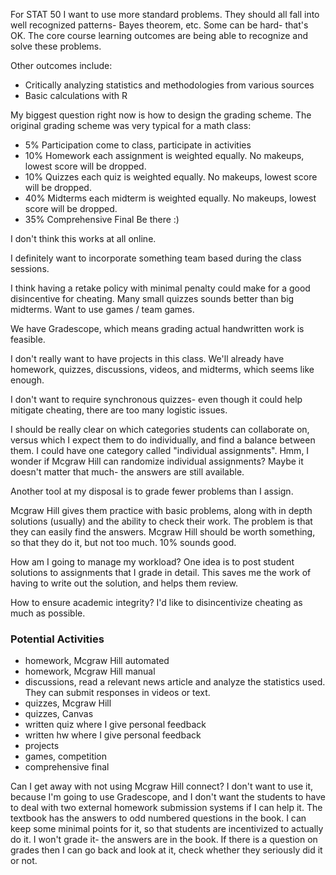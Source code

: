For STAT 50 I want to use more standard problems.
They should all fall into well recognized patterns- Bayes theorem, etc.
Some can be hard- that's OK.
The core course learning outcomes are being able to recognize and solve these problems.

Other outcomes include:

- Critically analyzing statistics and methodologies from various sources
- Basic calculations with R

My biggest question right now is how to design the grading scheme.
The original grading scheme was very typical for a math class:

- 5% Participation come to class, participate in activities
- 10% Homework each assignment is weighted equally. No makeups, lowest score will
be dropped.
- 10% Quizzes each quiz is weighted equally. No makeups, lowest score will be dropped.
- 40% Midterms each midterm is weighted equally. No makeups, lowest score will be
dropped.
- 35% Comprehensive Final Be there :)

I don't think this works at all online.

I definitely want to incorporate something team based during the class sessions.

I think having a retake policy with minimal penalty could make for a good disincentive for cheating.
Many small quizzes sounds better than big midterms.
Want to use games / team games.

We have Gradescope, which means grading actual handwritten work is feasible.

I don't really want to have projects in this class.
We'll already have homework, quizzes, discussions, videos, and midterms, which seems like enough.

I don't want to require synchronous quizzes- even though it could help mitigate cheating, there are too many logistic issues.

I should be really clear on which categories students can collaborate on, versus which I expect them to do individually, and find a balance between them.
I could have one category called "individual assignments".
Hmm, I wonder if Mcgraw Hill can randomize individual assignments?
Maybe it doesn't matter that much- the answers are still available.

Another tool at my disposal is to grade fewer problems than I assign.

Mcgraw Hill gives them practice with basic problems, along with in depth solutions (usually) and the ability to check their work.
The problem is that they can easily find the answers.
Mcgraw Hill should be worth something, so that they do it, but not too much.
10% sounds good.

How am I going to manage my workload?
One idea is to post student solutions to assignments that I grade in detail.
This saves me the work of having to write out the solution, and helps them review.

How to ensure academic integrity?
I'd like to disincentivize cheating as much as possible.


### Potential Activities

- homework, Mcgraw Hill automated
- homework, Mcgraw Hill manual
- discussions, read a relevant news article and analyze the statistics used.
    They can submit responses in videos or text.
- quizzes, Mcgraw Hill
- quizzes, Canvas
- written quiz where I give personal feedback
- written hw where I give personal feedback
- projects
- games, competition
- comprehensive final

Can I get away with not using Mcgraw Hill connect?
I don't want to use it, because I'm going to use Gradescope, and I don't want the students to have to deal with two external homework submission systems if I can help it.
The textbook has the answers to odd numbered questions in the book.
I can keep some minimal points for it, so that students are incentivized to actually do it.
I won't grade it- the answers are in the book.
If there is a question on grades then I can go back and look at it, check whether they seriously did it or not.
